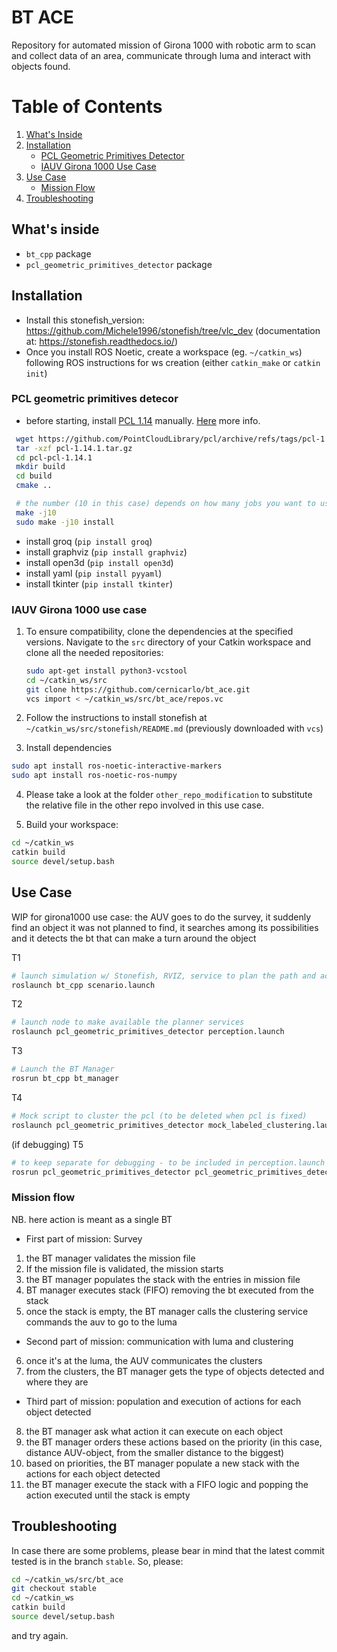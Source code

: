 # BT ACE
Repository for automated mission of Girona 1000 with robotic arm to scan and collect data of an area, communicate through luma and interact with objects found.


# Table of Contents
1. [What's Inside](#whats-inside)
2. [Installation](#installation)
   - [PCL Geometric Primitives Detector](#pcl-geometric-primitives-detector)
   - [IAUV Girona 1000 Use Case](#iauv-girona-1000-use-case)
3. [Use Case](#use-case)
   - [Mission Flow](#mission-flow)
4. [Troubleshooting](#troubleshooting)


## What's inside
<!-- Description packages? -->
- `bt_cpp` package
- `pcl_geometric_primitives_detector` package

## Installation
- Install this stonefish_version: https://github.com/Michele1996/stonefish/tree/vlc_dev (documentation at: https://stonefish.readthedocs.io/)
- Once you install ROS Noetic, create a workspace (eg. `~/catkin_ws`) following ROS instructions for ws creation (either `catkin_make` or `catkin init`)

### PCL geometric primitives detecor
* before starting, install [PCL 1.14](https://github.com/PointCloudLibrary/pcl/releases/tag/pcl-1.14.1) manually. [Here](https://pcl.readthedocs.io/projects/tutorials/en/latest/compiling_pcl_posix.html) more info.

```bash
 wget https://github.com/PointCloudLibrary/pcl/archive/refs/tags/pcl-1.14.1.tar.gz
 tar -xzf pcl-1.14.1.tar.gz
 cd pcl-pcl-1.14.1
 mkdir build
 cd build
 cmake ..

 # the number (10 in this case) depends on how many jobs you want to use
 make -j10
 sudo make -j10 install
```

<!-- TODO: put this in a requirement.txt file and add the instruction to install them with the version we used -->
* install groq (`pip install groq`)
* install graphviz (`pip install graphviz`)
* install open3d (`pip install open3d`)
* install yaml (`pip install pyyaml`)
* install tkinter (`pip install tkinter`)

### IAUV Girona 1000 use case
1. To ensure compatibility, clone the dependencies at the specified versions. Navigate to the `src` directory of your Catkin workspace and clone all the needed repositories:

   ```bash
   sudo apt-get install python3-vcstool
   cd ~/catkin_ws/src
   git clone https://github.com/cernicarlo/bt_ace.git
   vcs import < ~/catkin_ws/src/bt_ace/repos.vc
   ```
2. Follow the instructions to install stonefish at `~/catkin_ws/src/stonefish/README.md` (previously downloaded with `vcs`) 
3. Install dependencies
<!-- TODO: reseolve with this (to be tested in a fresh environment):
```bash
cd ~/catkin_ws
rosdep install --from-paths src --ignore-src -r -y
```
 -->
```bash
sudo apt install ros-noetic-interactive-markers
sudo apt install ros-noetic-ros-numpy
```

<!-- This branch is built to work with [iauv_demo](https://github.com/GitSRealpe/iauv_demo/): git clone this repo in the same `~/catkin_ws/src` and follow the instructions provided by the repo. I used this [commit](https://github.com/GitSRealpe/iauv_demo/commit/4848c8fe560a5b6e492adde968dbb2573105e5b6). PTAL at `other_repo_modifications`

I also cloned and built these public repo (some of them may be not relevant for this project):
- [blueprintlab_reachbravo7_manipulator_description](https://bitbucket.org/udg_cirs/blueprintlab_reachbravo7_manipulator_description.git)
- [cola2_core](https://bitbucket.org/iquarobotics/cola2_core.git)
- [cola2_girona1000](https://bitbucket.org/udg_cirs/cola2_girona1000.git)
- [cola2_lib](https://bitbucket.org/iquarobotics/cola2_lib.git)
- [cola2_lib_ros](https://bitbucket.org/iquarobotics/cola2_lib_ros.git)
- [cola2_msgs](https://bitbucket.org/iquarobotics/cola2_msgs.git)
- [cola2_stonefish](https://bitbucket.org/iquarobotics/cola2_stonefish.git)
- [girona1000_description](https://bitbucket.org/udg_cirs/girona1000_description.git)
- [girona_utils](https://github.com/GitSRealpe/girona_utils.git)
- [stonefish](https://github.com/Michele1996/stonefish/tree/vlc_dev)
- [stonefish_ros](https://github.com/Michele1996/stonefish_ros) -->

4. Please take a look at the folder `other_repo_modification` to substitute the relative file in the other repo involved in this use case.

5. Build your workspace:
```bash
cd ~/catkin_ws
catkin build
source devel/setup.bash
```

## Use Case
WIP for girona1000 use case: the AUV goes to do the survey, it suddenly find an object it was not planned to find, it searches among its possibilities and it detects the bt that can make a turn around the object

T1
```bash
# launch simulation w/ Stonefish, RVIZ, service to plan the path and action service to follow the path
roslaunch bt_cpp scenario.launch
```

T2
```bash
# launch node to make available the planner services
roslaunch pcl_geometric_primitives_detector perception.launch
```

T3
```bash
# Launch the BT Manager
rosrun bt_cpp bt_manager
```

T4
```bash
# Mock script to cluster the pcl (to be deleted when pcl is fixed)
roslaunch pcl_geometric_primitives_detector mock_labeled_clustering.launch
```

(if debugging) T5
```bash
# to keep separate for debugging - to be included in perception.launch
rosrun pcl_geometric_primitives_detector pcl_geometric_primitives_detector
```
### Mission flow
NB. here action is meant as a single BT

- First part of mission: Survey
1. the BT manager validates the mission file
2. If the mission file is validated, the mission starts
3. the BT manager populates the stack with the entries in mission file
4. BT manager executes stack (FIFO) removing the bt executed from the stack
5. once the stack is empty, the BT manager calls the clustering service commands the auv to go to the luma

- Second part of mission: communication with luma and clustering
6. once it's at the luma, the AUV communicates the clusters
7. from the clusters, the BT manager gets the type of objects detected and where they are

- Third part of mission: population and execution of actions for each object detected
8. the BT manager ask what action it can execute on each object 
9. the BT manager orders these actions based on the priority (in this case, distance AUV-object, from the smaller distance to the biggest)
10. based on priorities, the BT manager populate a new stack with the actions for each object detected
11. the BT manager execute the stack with a FIFO logic and popping the action executed until the stack is empty

## Troubleshooting

In case there are some problems, please bear in mind that the latest commit tested is in the branch `stable`. So, please:

```bash
cd ~/catkin_ws/src/bt_ace
git checkout stable
cd ~/catkin_ws
catkin build
source devel/setup.bash
```

and try again.
